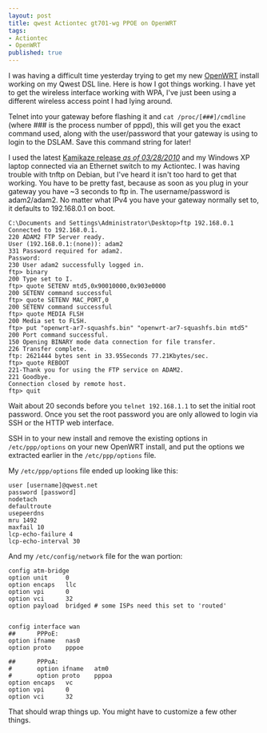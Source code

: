 ```yaml
---
layout: post
title: qwest Actiontec gt701-wg PPOE on OpenWRT
tags:
- Actiontec
- OpenWRT
published: true
---
```

I was having a difficult time yesterday trying to get my new [OpenWRT](http://openwrt.org/) install
working on my Qwest DSL line. Here is how I got things working. I have yet to get the wireless interface
working with WPA, I\'ve just been using a different wireless access point I had lying around.

Telnet into your gateway before flashing it and `cat /proc/[###]/cmdline` (where ### is the process number of pppd),
this will get you the exact command used, along with the user/password that your gateway is using to
login to the DSLAM. Save this command string for later!

I used the latest
[Kamikaze release _as of 03/28/2010_](http://downloads.openwrt.org/kamikaze/8.09.2/ar7/openwrt-ar7-squashfs.bin)
and my Windows XP laptop connected via an Ethernet switch to my Actiontec. I was having trouble with tnftp on Debian,
but I\'ve heard it isn\'t too hard to get that working. You have to be pretty fast, because as soon as you plug in
your gateway you have ~3 seconds to ftp in. The username/password is adam2/adam2. No matter what IPv4 you have your
gateway normally set to, it defaults to 192.168.0.1 on boot.

    C:\Documents and Settings\Administrator\Desktop>ftp 192.168.0.1
    Connected to 192.168.0.1.
    220 ADAM2 FTP Server ready.
    User (192.168.0.1:(none)): adam2
    331 Password required for adam2.
    Password:
    230 User adam2 successfully logged in.
    ftp> binary
    200 Type set to I.
    ftp> quote SETENV mtd5,0x90010000,0x903e0000
    200 SETENV command successful
    ftp> quote SETENV MAC_PORT,0
    200 SETENV command successful
    ftp> quote MEDIA FLSH
    200 Media set to FLSH.
    ftp> put "openwrt-ar7-squashfs.bin" "openwrt-ar7-squashfs.bin mtd5"
    200 Port command successful.
    150 Opening BINARY mode data connection for file transfer.
    226 Transfer complete.
    ftp: 2621444 bytes sent in 33.95Seconds 77.21Kbytes/sec.
    ftp> quote REBOOT
    221-Thank you for using the FTP service on ADAM2.
    221 Goodbye.
    Connection closed by remote host.
    ftp> quit

Wait about 20 seconds before you `telnet 192.168.1.1` to set the initial root password.
Once you set the root password you are only allowed to login via SSH or the HTTP web interface.

SSH in to your new install and remove the existing options in `/etc/ppp/options` on your new OpenWRT install,
and put the options we extracted earlier in the `/etc/ppp/options` file.

My `/etc/ppp/options` file ended up looking like this:

    user [username]@qwest.net
    password [password]
    nodetach
    defaultroute
    usepeerdns
    mru 1492
    maxfail 10
    lcp-echo-failure 4
    lcp-echo-interval 30

And my `/etc/config/network` file for the wan portion:

    config atm-bridge
    option unit     0
    option encaps   llc
    option vpi      0
    option vci      32
    option payload  bridged # some ISPs need this set to 'routed'
    
    
    config interface wan
    ##      PPPoE:
    option ifname   nas0
    option proto    pppoe
    
    ##      PPPoA:
    #       option ifname   atm0
    #       option proto    pppoa
    option encaps   vc
    option vpi      0
    option vci      32

That should wrap things up. You might have to customize a few other things.
